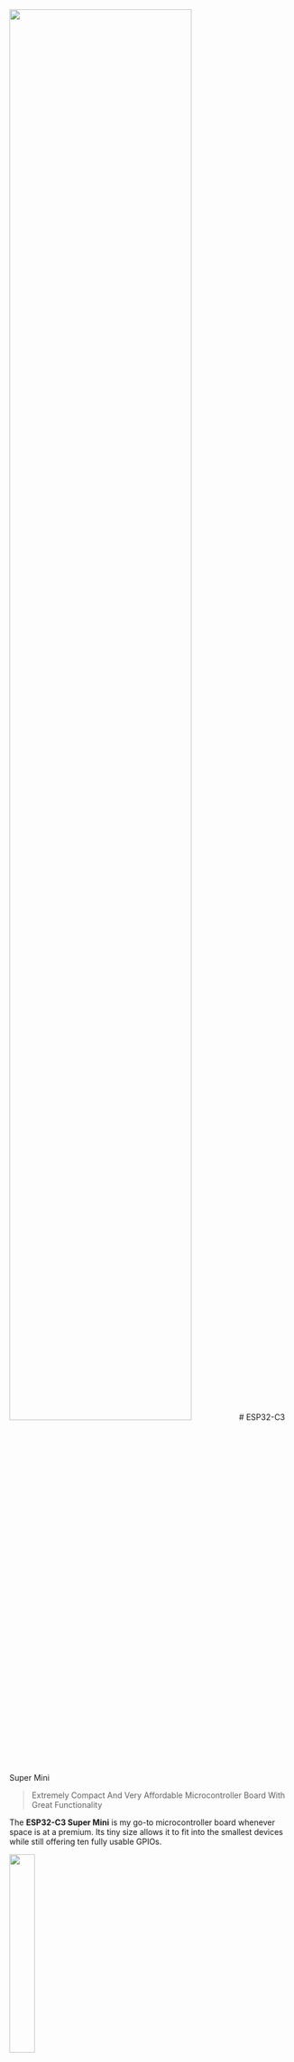 <img src="/assets/images/processor.png" width="80%" height="80%" />
# ESP32-C3 Super Mini

> Extremely Compact And Very Affordable Microcontroller Board With Great Functionality

The **ESP32-C3 Super Mini** is my go-to microcontroller board whenever space is at a premium. Its tiny size allows it to fit into the smallest devices while still offering ten fully usable GPIOs. 

<img src="images/c3_anglefront_overview_t.png" width="30%" height="30%" />

It is fully compatible with all **ESP32** development environments, including [ESPHome](https://done.land/tools/software/esphome/introduction/). Additionally, you can directly upload open-source firmware made for the **ESP32**, such as [WLED](https://kno.wled.ge/). 

[Here’s an example project](https://done.land/components/microcontroller/firmware/fromsomeoneelse/wled/) using the **ESP32-C3 Super Mini** and an **8x8 WS2812 LED Panel** to create an awesome colorful light cube—no programming required and just three short wires:

<img src="images/wled_proj_simple_gray6_t.png" width="50%" height="50%" />

## Overview

The **ESP32-C3 Super Mini** is energy-efficient, widely available, and highly affordable. Its computational power and 4MB flash storage are more than adequate for most DIY projects. 


I’ve replaced **Arduinos** and **ESP8266** boards with this board in most of my new projects. When I need more than 10 GPIOs or require a dual-core processor for computationally intensive tasks, I generally choose the [ESP32-S2 Mini](https://done.land/components/microcontroller/families/esp/esp32/developmentboards/esp32-s2/s2mini/). For full backward compatibility with older firmware, I stick with the classic **ESP32S**.
### Arduino Framework

The *Arduino Framework* - as of the time writing - does not yet support this board. Users work around by using similar boards like `esp32c3`. This board definition defines these constants:

| Pin Constant             | Value   | Remark |
| ------------------------ | :-----: | --- |
| **LED_BUILTIN**        | n/a     | **wrong:** should be *8* |
| **SDA** *(I2C)*        | 8       | 
| **SCL** *(I2C)*        | 9       | 
| **MOSI**/COPI *(SPI)*  | 6       | 
| **MISO**/CIPO *(SPI)*  | 5       | 
| **SCK**/SCL/SCLK *(SPI)* | 4       | 
| **SS**/CS *(SPI)*      | 7       | 
| **RX** *(Serial)*      | 20      | 
| **TX** *(Serial)*      | 21      | 
| **A0** *(analog input)* | 0       | 
| **A1** *(analog input)* | 1       | 
| **A2** *(analog input)* | 2       | 
| **A3** *(analog input)* | 3       | 
| **A4** *(analog input)* | 4       | 
| **A5** *(analog input)* | 5       | 

Other than the missing/wrong constant `LED_BUILTIN`, this definition works fine. 

In the latest [arduino-esp32](https://github.com/espressif/arduino-esp32) release from *Espressif*, the board has meanwhile dedicated supported under the name `nologo_esp32c3_super_mini`:



| Pin Constant             | Value   |
| ------------------------ | :-----: |
| **LED_BUILTIN**        | 8       | 
| **SDA** *(I2C)*        | 8       | 
| **SCL** *(I2C)*        | 9       | 
| **MOSI**/COPI *(SPI)*  | 6       | 
| **MISO**/CIPO *(SPI)*  | 5       | 
| **SCK**/SCL/SCLK *(SPI)* | 4       | 
| **SS**/CS *(SPI)*      | 7       | 
| **RX** *(Serial)*      | 20      | 
| **TX** *(Serial)*      | 21      | 
| **A0** *(analog input)* | 0       | 
| **A1** *(analog input)* | 1       | 
| **A2** *(analog input)* | 2       | 
| **A3** *(analog input)* | 3       | 
| **A4** *(analog input)* | 4       | 
| **A5** *(analog input)* | 5       | 

Apparently, only the constant `LED_BUILTIN` was updated.

So here are your options:

* define the constant `LED_BUILTIN` manually in your source code
* use the pin number `8` directly in your code when you want to access the built-in LED
* permanently add the board [definition file](https://github.com/espressif/arduino-esp32/blob/master/variants/nologo_esp32c3_super_mini/pins_arduino.h)  to your *Arduino Core* `variants` subfolder, and use the new board definition `nologo_esp32c3_super_mini`.


### Key Benefits of the ESP32-C3 Super Mini

- **Compact:** Extremely small size (*22.5x18mm*).
- **User-Friendly:** Works seamlessly with environments like *platform.io* and *ESPHome*. No need to manually enter firmware upload mode or press "boot" buttons.
- **Low Power:** Energy-efficient with support for *Bluetooth BLE*, ideal for battery-powered devices.
- **Expandable:** Optional battery shields add charging functionality and portable power supply.
- **Affordable:** Often priced under €1.50.

### GPIOs

The board features a **USB-C** connector and 10 fully usable **GPIOs**. Additionally, four GPIOs support **analog input**:

<img src="images/esp32-c3-supermini-pins.png" width="100%" height="100%" />

> [!IMPORTANT]
> In the pin schematic, **D** denotes a **digital-only** GPIO. Always refer to the actual GPIO number shown in the schematic to avoid confusion with legacy labeling.

### Programmable Blue LED

A programmable **blue LED** is connected to **GPIO 8** (inverted: *low* active). There is also a **red power LED** that lights up when the board is connected to **5V** via its internal voltage regulator. This red LED automatically turns off if the board is powered through the **3.3V** pin (e.g., from a battery), which helps conserve energy in low-power scenarios.

### Performance Comparison

While the **ESP32-C3** is more than twice as fast as an **ESP8266**, it is a single-core processor running at **160MHz**. In contrast, classic **ESP32S** boards are dual-core and run at **240MHz**, offering roughly three times the performance. However, most DIY projects don’t require such speeds, and the higher performance comes at the cost of increased power consumption. 

If your project involves computationally intensive tasks or requires real-time responsiveness to multiple tasks, you might consider the classic **ESP32S** or the newer **ESP32-S3**.

The compact form factor of the **ESP32-C3 Super Mini** limits the number of exposed GPIOs. If you need more than 10 GPIOs, consider larger boards that expose up to 22 GPIOs.

<img src="images/c3_angle_overview_t.png" width="50%" height="50%" />

## Interfaces

Depending on the peripherals you wish to connect, you can use the *two-wire serial interface* (*UART*), [I2C](https://done.land/fundamentals/interface/i2c/), and [SPI](https://done.land/fundamentals/interface/spi/).

With the *ESP32-C3*, you can map *any GPIO* to *any interface*. This flexibility explains why you might come across different pin schematics for this chip.

However, it’s recommended to use the *default pins* for a given interface for several reasons:

* **Compatibility:** Example code often assumes the default GPIOs. If you use different GPIOs, you will need to adjust the source code.
* **Default Initialization:** Many libraries provide default initializers, and using them ensures the default GPIOs are automatically chosen.

> [!IMPORTANT]
> Using non-default GPIOs for an interface is technically fine, but you **must ensure** that your code and libraries are instructed to use those GPIOs for the specific interface.

### Serial Interface

| Serial Pin | ESP32-C3 SuperMini Pin |
| --- | --- |
| RX | 20 |
| TX | 21 |

### SPI

| SPI Pin | ESP32-C3 SuperMini Pin |
| --- | --- |
| MOSI | 6 |
| MISO | 5 |
| SCK | 4 |
| CS | 7 |

### I2C

The *I2C* interface poses a challenge with this board. The board definition uses *GPIO8* (SDA) and *GPIO9* (SCL). *GPIO8* is hard-wired to the programmable *LED*, too, though.

If you want to avoid conflicts with the built-in *LED*, use software *I2C* with pins of your choice, for example:

| I2C Pin | ESP32-C3 SuperMini Pin |
| --- | --- |
| SDA | 1 |
| SCL | 3 |

If however you do not need to control the built-in LED and don't care about it, sticking to the hardware *I2C* pins ensures a higher performance.

## Caveat: Defective Board Designs

While the **ESP32-C3 SuperMini** is readily available from many sellers, subtle differences in board layouts have surfaced. In 2024, some board designs began to appear that may cause issues with *WiFi connectivity*:

<img src="images/esp32-c3-supermini-defective_design.png" width="100%" height="100%" />

The image shows the "normal" board design on the left and the "revised" layout on the right. In the new layout, the crystal has been moved closer to the ceramic *WiFi antenna*.

### WiFi Sending Impaired

Users with the new board design report that while they can *receive* WiFi networks, **connecting** to WiFi networks is either impossible or very slow. Some users also reported that connecting to WiFi was only possible after physically touching the antenna. Others experienced connectivity issues when female pin headers were added, especially when *pin 21* was wired.

All observations point to interference during *WiFi transmission*, most likely caused by the crystal's relocation closer to the antenna. Once transmission power was reduced (e.g., by touching the antenna), the problem seemed to resolve. Similarly, the issue worsened when pin headers were installed, especially when wires were connected to pin 21, which is near the antenna.


### Remedy
You can still use the defective boards for many tasks that don’t involve *WiFi*, but if you need the board to transmit WiFi correctly, you can reduce the transmission power through code:

````c++ 
WiFi.setTxPower(WIFI_POWER_8_5dBm);
````
Reducing the transmission power prevents the interference from reaching critical levels.

By reducing the WiFi transmission power, you also reduce the overall power consumption. Since lower transmission power is still sufficient for most home environments with decent WiFi coverage, this may not be a bad thing.

However, this workaround may be impractical when your *C3 SuperMini* needs to operate in weak WiFi environments or far away from access points (e.g., in a garden). In such cases, you should consider returning defective boards.

> [!NOTE]
> The vast majority of **C3 SuperMini** boards use a flawless design. Only selected batches have been affected by a "redesign." If you're unsure, you can measure the distance between the crystal and the ceramic antenna (see image above). A gap of at least *1mm* is normal, while affected boards show a gap of just *0.3mm*. For more details, check out this article: [ESP32-C3 SuperMini Flaw](https://roryhay.es/blog/esp32-c3-super-mini-flaw).

## Performance

The **ESP32-C3 SuperMini** is a great replacement for the **ESP8266**, offering more than double its processing speed. It also features a robust voltage regulator (unlike the under-rated ones often found in ESP8266 boards, which can brown out when connecting power-hungry sensors).

Here’s a quick performance comparison:

| Microcontroller | Performance | SRAM | PSRAM |
| --- | --- | --- | --- |
| ESP32-C3 | 160-200MIPS | 400KB | n/a |
| ESP8266 | 80MIPS | 160KB + 64KB Instruction RAM + 96KB Data RAM | n/a |
| ESP32S | 600MIPS | 520KB | optional, up to 4MB |

## GPIO

The **ESP32-C3** has 22 GPIOs, but the **C3 SuperMini** exposes only 13 due to its compact size. Of these 13 GPIOs, 10 are freely usable, while the remaining 3 are strapping pins and cannot be used during boot.

<img src="images/c3_bottom_overview_t.png" width="50%" height="50%" />

| Pin | Description | Remark |
| --- | --- | --- |
| 5V | External or USB power | Activates the internal voltage regulator and turns on the red power LED |
| G | *GND* | |
| 3.3 | 3.3V directly (3.0-3.6V) | **Bypasses the voltage regulator** and does not turn on the red power LED. Use this pin for low-energy scenarios, such as battery operation, but take **extreme caution** not to exceed the voltage limits. This pin **directly powers** the microcontroller. Exceeding *3.6V* will irreversibly damage the microcontroller. **Do not use LiIon batteries directly**.<br/><br/>When supplying power to the *5V* pin, this pin exposes the *3.3V* produced by the internal voltage regulator. |
| 0-10 | *GPIO0* - *GPIO10* | Pins 2 and 9 are strapping pins reserved during boot. Pin 8 controls the blue LED on the board (inverted). |
| 20-21 | *GPIO20* - *GPIO21* | free to use, no analog input |

All GPIOs are multifunctional and can be configured for various purposes, such as digital I/O, ADC (Analog-to-Digital Converter), UART, SPI, I2C, PWM, and more.

### Ten Freely Usable GPIOs

These 10 GPIO pins can be freely used:

| Pin | Remark |
| --- | --- |
| 0 | Digital and analog (ADC1) |
| 2 | Digital and analog (ADC1) |
| 3 | Digital and analog (ADC1) |
| 4 | Digital and analog (ADC1) |
| 5 | Digital and analog (ADC1) |
| 6 | Digital only |
| 7 | Digital only |
| 10 | Digital only |
| 20 | Digital only |
| 21 | Digital only |

### Three Reserve GPIOs

If you require more *GPIOs*, these three can be used with some restrictions. Ensure your circuitry doesn't pull any of these up or down by hardware.

These strapping pins are only used during boot (when the firmware isn't yet active), so you can use them freely in your software (firmware), just make sure your wiring doesn’t tamper with their state, or your board may not boot properly.

| Pin | Remark | Default |
| --- | --- | --- |
| 8 | Connected to blue LED (*low* turns LED on). Controls ROM message printing (not critical). | Floating |
| 2 | Strapping pin, do not use during boot (selects boot mode). | Floating |
| 9 | Strapping pin, do not use during boot (boot button). | Pulled up |

> [!NOTE]  
> *JTAG* is available on *GPIO4*-*GPIO7*.

### Boot Modes

The strapping pins control the boot behavior during the boot process:

| Mode | GPIO2 | GPIO8 | GPIO9 |
| --- | --- | --- | --- |
| SPI Boot (normal) | *High* | *Any* | *High* |
| UART/JTAG (firmware upload) | *High* | *High* | *High* |

### Board Schematics

<img src="images/esp32-c3-supermini-schematic_t.png" width="100%" height="100%" />

### Programmable LED

The board has a *blue LED* connected to *GPIO8*. This *LED* is *inverted* because it is sinked, not sourced: *low* turns the LED **on**, and *high* turns it **off**.

## Programming

The **ESP32-C3 Super Mini** is widely adopted and simple to use.

### PlatformIO
In **PlatformIO**, use the board [`ESP32-C3-DevKitM-1`](https://docs.platformio.org/en/latest/boards/espressif32/esp32-c3-devkitm-1.html).


````
[env:esp32-c3-devkitm-1]
platform = espressif32
board = esp32-c3-devkitm-1
````

More specialited IDs like [lolin_c3_mini](https://docs.platformio.org/en/latest/boards/espressif32/lolin_c3_mini.html) may work even better:

````
[env:lolin_c3_mini]
platform = espressif32
board = seeed_xiao_esp32c3
````

### ESPHome
In *ESPHome configurations*, use the board id `esp32-c3-devkitm-1`:

````
esp32:
  board: esp32-c3-devkitm-1
````

You can adjust and override specs if needed:

````
esphome:
  name: c3-supermini-test
  friendly_name: C3 SuperMini Test
  platformio_options:
    board_build.f_flash: 40000000L
    board_build.flash_mode: dio
    board_build.flash_size: 4MB

esp32:
  board: esp32-c3-devkitm-1
  variant: esp32c3
  framework:
    type: arduino

light:
  - platform: status_led
    name: "Status LED"
    id: esp_status_led
    icon: "mdi:alarm-light"
    pin:
      number: GPIO8
      inverted: true
    restore_mode: ALWAYS_OFF
````

> Tags: ESP32-C3, C3

[Visit Page on Website](https://done.land/components/microcontroller/families/esp/esp32/developmentboards/esp32-c3/c3supermini?845657081329241300) - created 2024-08-28 - last edited 2025-01-07
